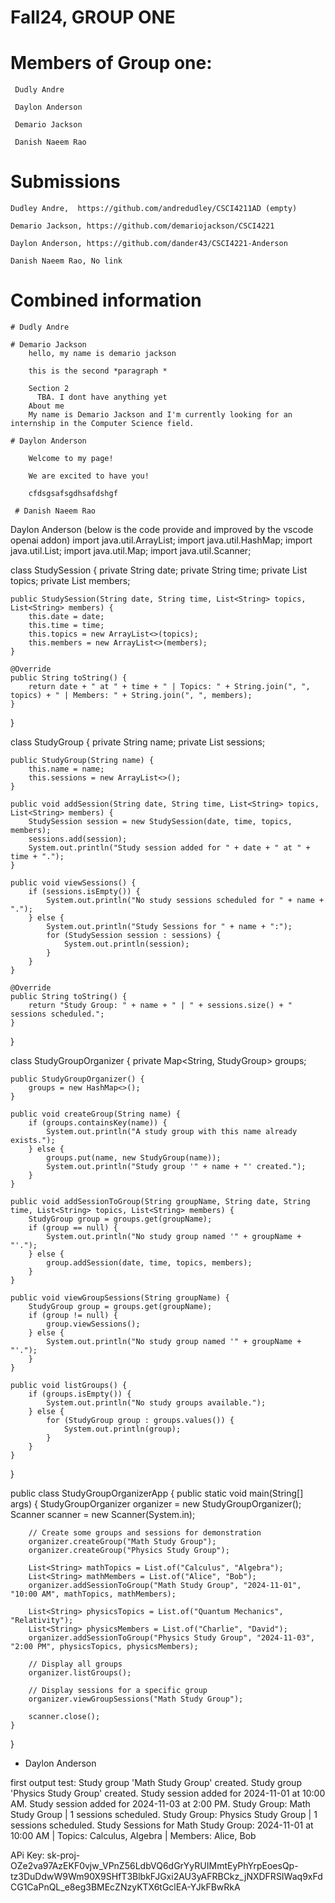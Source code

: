 # Fall24, GROUP ONE

  # Members of Group one:
     Dudly Andre
         
     Daylon Anderson

     Demario Jackson
     
     Danish Naeem Rao

  # Submissions
    Dudley Andre,  https://github.com/andredudley/CSCI4211AD (empty)
  
    Demario Jackson, https://github.com/demariojackson/CSCI4221
  
    Daylon Anderson, https://github.com/dander43/CSCI4221-Anderson
  
    Danish Naeem Rao, No link

  # Combined information

    # Dudly Andre

    # Demario Jackson
        hello, my name is demario jackson

        this is the second *paragraph *

        Section 2
          TBA. I dont have anything yet
        About me
        My name is Demario Jackson and I'm currently looking for an internship in the Computer Science field.
        
    # Daylon Anderson
     
        Welcome to my page!

        We are excited to have you!

        cfdsgsafsgdhsafdshgf
     
     # Danish Naeem Rao

Daylon Anderson (below is the code provide and improved by the vscode openai addon)
import java.util.ArrayList;
import java.util.HashMap;
import java.util.List;
import java.util.Map;
import java.util.Scanner;

class StudySession {
    private String date;
    private String time;
    private List<String> topics;
    private List<String> members;

    public StudySession(String date, String time, List<String> topics, List<String> members) {
        this.date = date;
        this.time = time;
        this.topics = new ArrayList<>(topics);
        this.members = new ArrayList<>(members);
    }

    @Override
    public String toString() {
        return date + " at " + time + " | Topics: " + String.join(", ", topics) + " | Members: " + String.join(", ", members);
    }
}

class StudyGroup {
    private String name;
    private List<StudySession> sessions;

    public StudyGroup(String name) {
        this.name = name;
        this.sessions = new ArrayList<>();
    }

    public void addSession(String date, String time, List<String> topics, List<String> members) {
        StudySession session = new StudySession(date, time, topics, members);
        sessions.add(session);
        System.out.println("Study session added for " + date + " at " + time + ".");
    }

    public void viewSessions() {
        if (sessions.isEmpty()) {
            System.out.println("No study sessions scheduled for " + name + ".");
        } else {
            System.out.println("Study Sessions for " + name + ":");
            for (StudySession session : sessions) {
                System.out.println(session);
            }
        }
    }

    @Override
    public String toString() {
        return "Study Group: " + name + " | " + sessions.size() + " sessions scheduled.";
    }
}

class StudyGroupOrganizer {
    private Map<String, StudyGroup> groups;

    public StudyGroupOrganizer() {
        groups = new HashMap<>();
    }

    public void createGroup(String name) {
        if (groups.containsKey(name)) {
            System.out.println("A study group with this name already exists.");
        } else {
            groups.put(name, new StudyGroup(name));
            System.out.println("Study group '" + name + "' created.");
        }
    }

    public void addSessionToGroup(String groupName, String date, String time, List<String> topics, List<String> members) {
        StudyGroup group = groups.get(groupName);
        if (group == null) {
            System.out.println("No study group named '" + groupName + "'.");
        } else {
            group.addSession(date, time, topics, members);
        }
    }

    public void viewGroupSessions(String groupName) {
        StudyGroup group = groups.get(groupName);
        if (group != null) {
            group.viewSessions();
        } else {
            System.out.println("No study group named '" + groupName + "'.");
        }
    }

    public void listGroups() {
        if (groups.isEmpty()) {
            System.out.println("No study groups available.");
        } else {
            for (StudyGroup group : groups.values()) {
                System.out.println(group);
            }
        }
    }
}

public class StudyGroupOrganizerApp {
    public static void main(String[] args) {
        StudyGroupOrganizer organizer = new StudyGroupOrganizer();
        Scanner scanner = new Scanner(System.in);

        // Create some groups and sessions for demonstration
        organizer.createGroup("Math Study Group");
        organizer.createGroup("Physics Study Group");

        List<String> mathTopics = List.of("Calculus", "Algebra");
        List<String> mathMembers = List.of("Alice", "Bob");
        organizer.addSessionToGroup("Math Study Group", "2024-11-01", "10:00 AM", mathTopics, mathMembers);

        List<String> physicsTopics = List.of("Quantum Mechanics", "Relativity");
        List<String> physicsMembers = List.of("Charlie", "David");
        organizer.addSessionToGroup("Physics Study Group", "2024-11-03", "2:00 PM", physicsTopics, physicsMembers);

        // Display all groups
        organizer.listGroups();

        // Display sessions for a specific group
        organizer.viewGroupSessions("Math Study Group");

        scanner.close();
    }
}

- Daylon Anderson

first output test: 
Study group 'Math Study Group' created.
Study group 'Physics Study Group' created.
Study session added for 2024-11-01 at 10:00 AM.
Study session added for 2024-11-03 at 2:00 PM.
Study Group: Math Study Group | 1 sessions scheduled.
Study Group: Physics Study Group | 1 sessions scheduled.
Study Sessions for Math Study Group:
2024-11-01 at 10:00 AM | Topics: Calculus, Algebra | Members: Alice, Bob

APi Key:
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 



